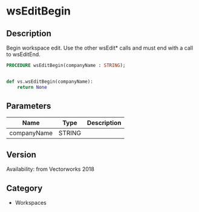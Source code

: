 # wsEditBegin

## Description
Begin workspace edit. Use the other wsEdit* calls and must end with a call to wsEditEnd.

```pascal
PROCEDURE wsEditBegin(companyName : STRING);
```

```python

def vs.wsEditBegin(companyName):
    return None
```

## Parameters
|Name|Type|Description|
|---|---|---|
|companyName|STRING||

## Version
Availability: from Vectorworks 2018
## Category
* Workspaces

